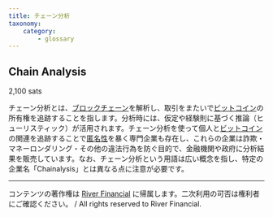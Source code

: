 ```yaml
---
title: チェーン分析
taxonomy:
    category:
        - glossary
---
```


## Chain Analysis
2,100 sats

チェーン分析とは、[ブロックチェーン](http://lostinbitcoin.jp.testrs.jp/staging/glossary/blockchain-2/)を解析し、取引をまたいで[ビットコイン](http://lostinbitcoin.jp.testrs.jp/staging/glossary/bitcoin/)の所有権を追跡することを指します。分析時には、仮定や経験則に基づく推論（ヒューリスティック）が活用されます。チェーン分析を使って個人と[ビットコイン](http://lostinbitcoin.jp.testrs.jp/staging/glossary/bitcoin/)の関連を追跡することで[匿名性](http://lostinbitcoin.jp.testrs.jp/staging/glossary/anonymity/)を暴く専門企業も存在し、これらの企業は詐欺・マネーロンダリング・その他の違法行為を防ぐ目的で、金融機関や政府に分析結果を販売しています。なお、チェーン分析という用語は広い概念を指し、特定の企業名「Chainalysis」とは異なる点に注意が必要です。

---
コンテンツの著作権は [River Financial](https://river.com/) に帰属します。二次利用の可否は権利者にご確認ください。 / All rights reserved to River Financial.
